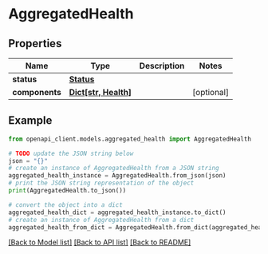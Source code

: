 # AggregatedHealth


## Properties

Name | Type | Description | Notes
------------ | ------------- | ------------- | -------------
**status** | [**Status**](Status.md) |  | 
**components** | [**Dict[str, Health]**](Health.md) |  | [optional] 

## Example

```python
from openapi_client.models.aggregated_health import AggregatedHealth

# TODO update the JSON string below
json = "{}"
# create an instance of AggregatedHealth from a JSON string
aggregated_health_instance = AggregatedHealth.from_json(json)
# print the JSON string representation of the object
print(AggregatedHealth.to_json())

# convert the object into a dict
aggregated_health_dict = aggregated_health_instance.to_dict()
# create an instance of AggregatedHealth from a dict
aggregated_health_from_dict = AggregatedHealth.from_dict(aggregated_health_dict)
```
[[Back to Model list]](../README.md#documentation-for-models) [[Back to API list]](../README.md#documentation-for-api-endpoints) [[Back to README]](../README.md)


